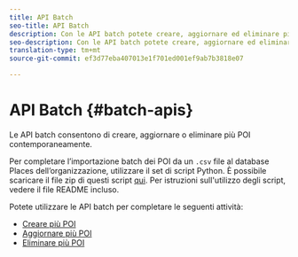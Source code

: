 ```yaml
---
title: API Batch
seo-title: API Batch
description: Con le API batch potete creare, aggiornare ed eliminare più POI.
seo-description: Con le API batch potete creare, aggiornare ed eliminare più POI.
translation-type: tm+mt
source-git-commit: ef3d77eba407013e1f701ed001ef9ab7b3818e07

---
```



# API Batch {#batch-apis}

Le API batch consentono di creare, aggiornare o eliminare più POI contemporaneamente.

Per completare l’importazione batch dei POI da un `.csv` file al database Places dell’organizzazione, utilizzare il set di script Python. È possibile scaricare il file zip di questi script [qui](https://github.com/adobe/places-scripts). Per istruzioni sull'utilizzo degli script, vedere il file README incluso.

Potete utilizzare le API batch per completare le seguenti attività:

* [Creare più POI](/help/places-rest-apis/api-usage/manage-pois/batch-apis/create-multiple-pois.md)
* [Aggiornare più POI](/help/places-rest-apis/api-usage/manage-pois/batch-apis/update-multiple-pois.md)
* [Eliminare più POI](/help/places-rest-apis/api-usage/manage-pois/batch-apis/delete-multiple-pois.md)
